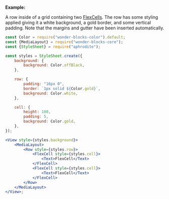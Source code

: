 **Example:**

A row inside of a grid containing two [FlexCells](#flexcell). The row has some styling applied giving it a white background, a gold border, and some vertical padding. Note that the margins and gutter have been inserted automatically.

```jsx
const Color = require("wonder-blocks-color").default;
const {MediaLayout} = require("wonder-blocks-core");
const {StyleSheet} = require("aphrodite");

const styles = StyleSheet.create({
	background: {
		background: Color.offBlack,
	},

	row: {
		padding: "16px 0",
		border: `1px solid ${Color.gold}`,
		background: Color.white,
	},

	cell: {
		height: 100,
		padding: 5,
		background: Color.gold,
	},
});

<View style={styles.background}>
	<MediaLayout>
		<Row style={styles.row}>
			<FlexCell style={styles.cell}>
				<Text>FlexCell</Text>
			</FlexCell>
			<FlexCell style={styles.cell}>
				<Text>FlexCell</Text>
			</FlexCell>
		</Row>
	</MediaLayout>
</View>;
```
